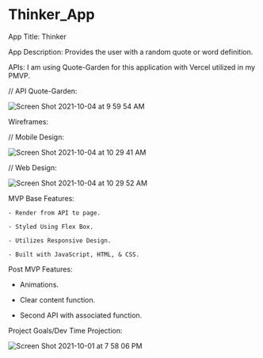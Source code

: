 # Thinker_App
App Title: Thinker

App Description: Provides the user with a random quote or word definition. 

APIs: I am using Quote-Garden for this application with Vercel utilized in my PMVP.


// API Quote-Garden: 

![Screen Shot 2021-10-04 at 9 59 54 AM](https://user-images.githubusercontent.com/91752553/135870520-c8a01522-8c4e-41fd-849c-5c47156c50ac.png)


Wireframes: 

// Mobile Design: 


![Screen Shot 2021-10-04 at 10 29 41 AM](https://user-images.githubusercontent.com/91752553/135869845-9d2a6ae2-d687-466c-9e9a-d78836dd639a.png)


// Web Design:

![Screen Shot 2021-10-04 at 10 29 52 AM](https://user-images.githubusercontent.com/91752553/135870065-5d32094d-f509-42dd-b679-15670ef2f2e7.png)


MVP Base Features: 
    
    - Render from API to page.
    
    - Styled Using Flex Box.
    
    - Utilizes Responsive Design.
    
    - Built with JavaScript, HTML, & CSS.
    
Post MVP Features: 
   
   - Animations. 
   
   - Clear content function.
   
   - Second API with associated function.


Project Goals/Dev Time Projection: 

![Screen Shot 2021-10-01 at 7 58 06 PM](https://user-images.githubusercontent.com/91752553/135696960-bebe9d52-8efe-4ebf-8851-a1747f1e21f4.png)

    
  
